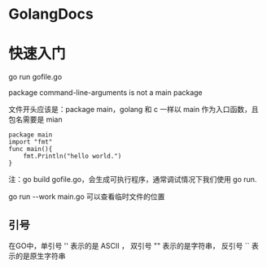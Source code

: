 # GolangDocs

# 快速入门
go run gofile.go

package command-line-arguments is not a main package

文件开头应该是：package main，golang 和 c 一样以 main 作为入口函数，且包名需要是 mian
```
package main
import "fmt"
func main(){
    fmt.Println("hello world.")
}
```

注：go build gofile.go，会生成可执行程序，通常调试情况下我们使用 go run.

go run --work main.go 可以查看临时文件的位置

## 引号
在GO中，单引号 '' 表示的是 ASCII ， 双引号 "" 表示的是字符串， 反引号 `` 表示的是原生字符串 


